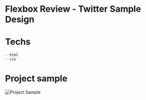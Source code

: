 # Flexbox Review - Twitter Sample Design

# Techs 
```
- html
- css
```

# Project sample
![Project Sample](https://github.com/massaaki/flexbox/blob/master/repo-images/project-print-01.png)
